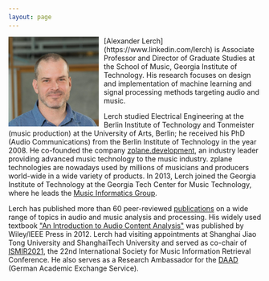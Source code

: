```yaml
---
layout: page
---
```


<img align="left" style="float: left; margin-left: 0px; margin-right: 10px;" src="/img/lerch.png" alt="photo of alexander lerch" width="180"/>
[Alexander Lerch](https://www.linkedin.com/lerch) is Associate Professor and Director of Graduate Studies at the School of Music, Georgia Institute of Technology. His research focuses on design and implementation of machine learning and signal processing methods targeting audio and music.

Lerch studied Electrical Engineering at the Berlin Institute of Technology and Tonmeister (music production) at the University of Arts, Berlin; he received his PhD (Audio Communications) from the Berlin Institute of Technology in the year 2008. He co-founded the company [zplane.development](https://www.zplane.de), an industry leader providing advanced music technology to the music industry. zplane technologies are nowadays used by millions of musicians and producers world-wide in a wide variety of products. In 2013, Lerch joined the Georgia Institute of Technology at the Georgia Tech Center for Music Technology, where he leads the [Music Informatics Group](https://musicinformatics.gatech.edu).

Lerch has published more than 60 peer-reviewed [publications](/publications) on a wide range of topics in audio and music analysis and processing. His widely used textbook ["An Introduction to Audio Content Analysis"](https://www.AudioContentAnalysis.org) was published by Wiley/IEEE Press in 2012. Lerch had visiting appointments at Shanghai Jiao Tong University and ShanghaiTech University and served as co-chair of [ISMIR2021](https://www.ismir2021.ismir.net), the 22nd International Society for Music Information Retrieval Conference. He also serves as a Research Ambassador for the [DAAD](https://www.daad.org)  (German Academic Exchange Service).